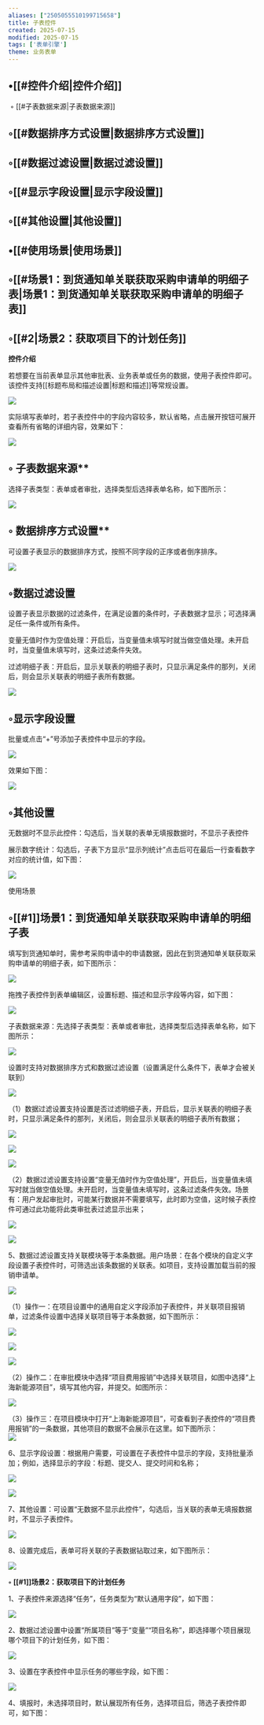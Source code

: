 ```yaml
---
aliases: ["2505055510199715658"]
title: 子表控件
created: 2025-07-15
modified: 2025-07-15
tags: ['表单引擎']
theme: 业务表单
---
```


## •[[#控件介绍|控件介绍]]

‍ ◦ [[#子表数据来源|子表数据来源]]

## ◦[[#数据排序方式设置|数据排序方式设置]]

## ◦[[#数据过滤设置|数据过滤设置]]

## ◦[[#显示字段设置|显示字段设置]]

## ◦[[#其他设置|其他设置]]

## •[[#使用场景|使用场景]]

## ◦[[#场景1：到货通知单关联获取采购申请单的明细子表|场景1：到货通知单关联获取采购申请单的明细子表]]

## ◦[[#2|场景2：获取项目下的计划任务]]

**控件介绍**

若想要在当前表单显示其他审批表、业务表单或任务的数据，使用子表控件即可。该控件支持[[标题布局和描述设置|标题和描述]]等常规设置。

![](https://myhelpdoc.oss-cn-heyuan.aliyuncs.com/mdimages/3ed2b76e9b15804c49a6f0572b86f566.jpg)

实际填写表单时，若子表控件中的字段内容较多，默认省略，点击展开按钮可展开查看所有省略的详细内容，效果如下：

![](https://myhelpdoc.oss-cn-heyuan.aliyuncs.com/mdimages/4158d30252b6bd1d7109b82e7be074f8.jpg)

## ◦ 子表数据来源**

选择子表类型：表单或者审批，选择类型后选择表单名称，如下图所示：

![](https://myhelpdoc.oss-cn-heyuan.aliyuncs.com/mdimages/bc2f4bb98882b9fbed761d9e31b8e67a.jpg)

## ◦ 数据排序方式设置**

可设置子表显示的数据排序方式，按照不同字段的正序或者倒序排序。

![](https://myhelpdoc.oss-cn-heyuan.aliyuncs.com/mdimages/14e0788848fc59b9129ff1ea18c2795e.jpg)

## ◦数据过滤设置

设置子表显示数据的过滤条件，在满足设置的条件时，子表数据才显示；可选择满足任一条件或所有条件。

变量无值时作为空值处理：开启后，当变量值未填写时就当做空值处理。未开启时，当变量值未填写时，这条过滤条件失效。

过滤明细子表：开启后，显示关联表的明细子表时，只显示满足条件的那列，关闭后，则会显示关联表的明细子表所有数据。

![](https://myhelpdoc.oss-cn-heyuan.aliyuncs.com/mdimages/678f3fe79f88f3714997226db2a3a2cd.jpg)

## ◦显示字段设置

批量或点击“+”号添加子表控件中显示的字段。

![](https://myhelpdoc.oss-cn-heyuan.aliyuncs.com/mdimages/4b7cfba1b2acbad2519c4199bf4724ef.jpg)

效果如下图：

![](https://myhelpdoc.oss-cn-heyuan.aliyuncs.com/mdimages/944aeac91e64bb7cc368225d770f94f2.jpg)

## ◦其他设置

无数据时不显示此控件：勾选后，当关联的表单无填报数据时，不显示子表控件

展示数字统计：勾选后，子表下方显示“显示列统计”点击后可在最后一行查看数字对应的统计值，如下图：

**![](https://myhelpdoc.oss-cn-heyuan.aliyuncs.com/mdimages/bb30253c0fc51f5e57d20c3646d46907.jpg)**

使用场景

## ◦[[#1]]场景1：到货通知单关联获取采购申请单的明细子表

填写到货通知单时，需参考采购申请中的申请数据，因此在到货通知单关联获取采购申请单的明细子表，如下图所示：

![](https://myhelpdoc.oss-cn-heyuan.aliyuncs.com/mdimages/f1a5163cf05211471b3009552c96996d.jpg)

拖拽子表控件到表单编辑区，设置标题、描述和显示字段等内容，如下图：

![](https://myhelpdoc.oss-cn-heyuan.aliyuncs.com/mdimages/f1309452367b05cd155ee9528027e4a8.jpg)

子表数据来源：先选择子表类型：表单或者审批，选择类型后选择表单名称，如下图所示：

![](https://myhelpdoc.oss-cn-heyuan.aliyuncs.com/mdimages/f3ac9d2a1285b169ae959c5067e83c8c.jpg)

设置时支持对数据排序方式和数据过滤设置（设置满足什么条件下，表单才会被关联到）

![](https://myhelpdoc.oss-cn-heyuan.aliyuncs.com/mdimages/b80234d534430f8d6cc4279bcd7e69af.jpg)

（1）数据过滤设置支持设置是否过滤明细子表，开启后，显示关联表的明细子表时，只显示满足条件的那列，关闭后，则会显示关联表的明细子表所有数据；

![](https://myhelpdoc.oss-cn-heyuan.aliyuncs.com/mdimages/2b37a3676ed93dac9932add8ca5f278c.jpg)

![](https://myhelpdoc.oss-cn-heyuan.aliyuncs.com/mdimages/712dc32b1d41ab926f97d22346c6959d.jpg)

![](https://myhelpdoc.oss-cn-heyuan.aliyuncs.com/mdimages/e4d39a0e9bbb9b5ee847342afe64ce26.jpg)

（2）数据过滤设置支持设置“变量无值时作为空值处理”，开启后，当变量值未填写时就当做空值处理。未开启时，当变量值未填写时，这条过滤条件失效。场景有：用户发起审批时，可能某行数据并不需要填写，此时即为空值，这时候子表控件可通过此功能将此类审批表过滤显示出来；

![](https://myhelpdoc.oss-cn-heyuan.aliyuncs.com/mdimages/5ab3918f872ba1c0cbe5ce0ba7cf0432.jpg)

![](https://myhelpdoc.oss-cn-heyuan.aliyuncs.com/mdimages/6bae2c15ce977c2d0c686b85c6de0de7.jpg)

5、数据过滤设置支持关联模块等于本条数据。用户场景：在各个模块的自定义字段设置子表控件时，可筛选出该条数据的关联表。如项目，支持设置加载当前的报销申请单。

![](https://myhelpdoc.oss-cn-heyuan.aliyuncs.com/mdimages/f681356da076708feee7aaccf7a2f42f.jpg)

（1）操作一：在项目设置中的通用自定义字段添加子表控件，并关联项目报销单，过滤条件设置中选择关联项目等于本条数据，如下图所示：

![](https://myhelpdoc.oss-cn-heyuan.aliyuncs.com/mdimages/604be0bb88e0933cb1423354fcaa3a22.jpg)

![](https://myhelpdoc.oss-cn-heyuan.aliyuncs.com/mdimages/8e687529581359d636e7a42883338243.jpg)

![](https://myhelpdoc.oss-cn-heyuan.aliyuncs.com/mdimages/4723640f3ce6570867c5f43af611903d.jpg)

（2）操作二：在审批模块中选择“项目费用报销”中选择关联项目，如图中选择“上海新能源项目”，填写其他内容，并提交。如图所示：

![](https://myhelpdoc.oss-cn-heyuan.aliyuncs.com/mdimages/58a4b39e0a9deb48a79ff19a993fc0c5.jpg)

（3）操作三：在项目模块中打开“上海新能源项目”，可查看到子表控件的“项目费用报销”的一条数据，其他项目的数据不会展示在这里。如下图所示：  
![](https://myhelpdoc.oss-cn-heyuan.aliyuncs.com/mdimages/7d83536eb25fbdf6c80f7e9e1cbf1cb4.jpg)

6、显示字段设置：根据用户需要，可设置在子表控件中显示的字段，支持批量添加；例如，选择显示的字段：标题、提交人、提交时间和名称；

![](https://myhelpdoc.oss-cn-heyuan.aliyuncs.com/mdimages/48c8b547f138519b5682fe863768a505.jpg)

![](https://myhelpdoc.oss-cn-heyuan.aliyuncs.com/mdimages/789bdd7478faf3e9692e2260c7938446.jpg)

7、其他设置：可设置“无数据不显示此控件”，勾选后，当关联的表单无填报数据时，不显示子表控件。

![](https://myhelpdoc.oss-cn-heyuan.aliyuncs.com/mdimages/c9e9f528bbf57cab726479e57ddba7b3.jpg)

8、设置完成后，表单可将关联的子表数据钻取过来，如下图所示：

![](https://myhelpdoc.oss-cn-heyuan.aliyuncs.com/mdimages/d5ba2c29d12ba16767c4997734fc3c9b.jpg)

**◦** **[[#1]]场景2：获取项目下的计划任务**

1、子表控件来源选择“任务”，任务类型为“默认通用字段”，如下图：

![](https://myhelpdoc.oss-cn-heyuan.aliyuncs.com/mdimages/0f750390310754a3a2c8e9b2fcd35a3d.jpg)

2、数据过滤设置中设置“所属项目”等于“变量”“项目名称”，即选择哪个项目展现哪个项目下的计划任务，如下图：

![](https://myhelpdoc.oss-cn-heyuan.aliyuncs.com/mdimages/2071ab41e6475099254b35543ed644c7.jpg)

3、设置在字表控件中显示任务的哪些字段，如下图：

![](https://myhelpdoc.oss-cn-heyuan.aliyuncs.com/mdimages/45521713342d2794a24af9f08ff3a9d9.jpg)

4、填报时，未选择项目时，默认展现所有任务，选择项目后，筛选子表控件即可，如下图：


